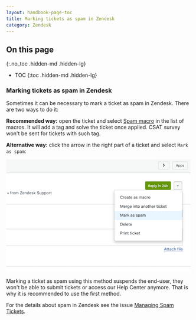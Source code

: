 ```yaml
---
layout: handbook-page-toc
title: Marking tickets as spam in Zendesk
category: Zendesk
---
```


## On this page
{:.no_toc .hidden-md .hidden-lg}

- TOC
{:toc .hidden-md .hidden-lg}

### Marking tickets as spam in Zendesk

Sometimes it can be necessary to mark a ticket as spam in Zendesk. There are two ways to do it:

**Recommended way:** open the ticket and select [Spam macro](https://gitlab.zendesk.com/agent/admin/macros/360015359719) in the list of macros.
It will add a tag and solve the ticket once applied. CSAT survey won't be sent for tickets with such tag.

**Alternative way:** click the arrow in the right part of a ticket and select `Mark as spam`:

  ![Zendesk Mark as Spam](/handbook/support/workflows/assets/zendesk-mark-as-spam.png)

Marking a ticket as spam using this method suspends the end-user, they won't be able to
submit tickets or access our Help Center anymore. That is why it is recommended to use the first method.

For the details about spam in Zendesk see the issue [Managing Spam Tickets](https://gitlab.com/gitlab-com/support/support-team-meta/issues/1775).
